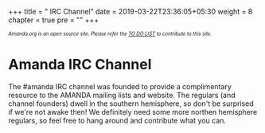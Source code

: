 +++
title = "     IRC Channel"
date = 2019-03-22T23:36:05+05:30
weight = 8
chapter = true
pre = "<i class='far fa-comments'></i>"
+++

*<sub><sub>Amanda.org is an open source site. Please refer the [TO DO LIST](./about/_do) to contribute to this site.</sub></sub>*

# Amanda IRC Channel
The \#amanda IRC channel was founded to provide a complimentary resource
to the AMANDA mailing lists and website. The regulars (and channel
founders) dwell in the southern hemisphere, so don't be surprised if
we're not awake then! We definitely need some more northen hemisphere
regulars, so feel free to hang around and contribute what you can.